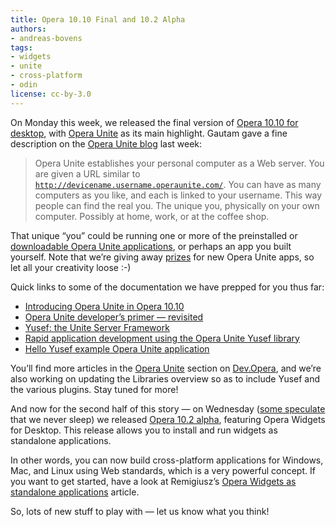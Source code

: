 ```yaml
---
title: Opera 10.10 Final and 10.2 Alpha
authors:
- andreas-bovens
tags:
- widgets
- unite
- cross-platform
- odin
license: cc-by-3.0
---
```


<p>On Monday this week, we released the final version of <a href="http://www.opera.com/browser/">Opera 10.10 for desktop</a>, with <a href="http://unite.opera.com/">Opera Unite</a> as its main highlight. Gautam gave a fine description on the <a href="http://my.opera.com/unite/blog/2009/11/16/hello-yusef-example-opera-unite-application">Opera Unite blog</a> last week:</p>

<blockquote><p>Opera Unite establishes your personal computer as a Web server. You are given a URL similar to <code><a href="http://devicename.username.operaunite.com/" target="_blank">http://devicename.username.operaunite.com/</a></code>. You can have as many computers as you like, and each is linked to your username. This way people can find the real you. The unique you, physically on your own computer. Possibly at home, work, or at the coffee shop.</p></blockquote>

<p>That unique <q>you</q> could be running one or more of the preinstalled or <a href="http://unite.opera.com/applications/">downloadable Opera Unite applications</a>, or perhaps an app you built yourself. Note that we&#8217;re giving away <a href="http://my.opera.com/community/blog/2009/10/23/battle-for-the-best-opera-unite-applications">prizes</a> for new Opera Unite apps, so let all your creativity loose :-)</p>

<p>Quick links to some of the documentation we have prepped for you thus far:</p>

<ul>
<li><a href="http://dev.opera.com/articles/view/introducing-opera-unite-in-opera-10-10/">Introducing Opera Unite in Opera 10.10</a></li>
<li><a href="http://dev.opera.com/articles/view/opera-unite-developer-primer-revisited/">Opera Unite developer&#8217;s primer &#8212; revisited</a></li>
<li><a href="http://dev.opera.com/articles/view/yusef-the-unite-server-framework/">Yusef: the Unite Server Framework</a></li>
<li><a href="http://dev.opera.com/articles/view/rapid-unite-app-development-with-yusef/">Rapid application development using the Opera Unite Yusef library</a></li>
<li><a href="http://my.opera.com/unite/blog/2009/11/16/hello-yusef-example-opera-unite-application">Hello Yusef example Opera Unite application</a></li>
</ul>

<p>You&#8217;ll find more articles in the <a href="http://dev.opera.com/articles/unite/">Opera Unite</a> section on <a href="http://dev.opera.com">Dev.Opera</a>, and we&#8217;re also working on updating the Libraries overview so as to include Yusef and the various plugins. Stay tuned for more!</p>

<p>And now for the second half of this story &#8212; on Wednesday (<a href="http://www.ghacks.net/2009/11/25/opera-10-20-alpha-with-new-widget-behavior/">some speculate</a> that we never sleep) we released <a href="http://www.opera.com/browser/next/">Opera 10.2 alpha</a>, featuring Opera Widgets for Desktop. This release allows you to install and run widgets as standalone applications.</p>

<p>In other words, you can now build cross-platform applications for Windows, Mac, and Linux using Web standards, which is a very powerful concept. If you want to get started, have a look at Remigiusz&#8217;s <a href="http://dev.opera.com/articles/view/widgets-as-standalone-applications/">Opera Widgets as standalone applications</a> article.</p>

<p>So, lots of new stuff to play with &#8212; let us know what you think!</p>
